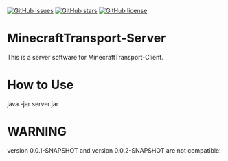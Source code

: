 [![GitHub issues](https://img.shields.io/github/issues/RezxisNetwork/MinecraftTransport-Server?style=for-the-badge)](https://github.com/RezxisNetwork/MinecraftTransport-Server/issues)
[![GitHub stars](https://img.shields.io/github/stars/RezxisNetwork/MinecraftTransport-Server?style=for-the-badge)](https://github.com/RezxisNetwork/MinecraftTransport-Server/stargazers)
[![GitHub license](https://img.shields.io/github/license/RezxisNetwork/MinecraftTransport-Server?style=for-the-badge)](https://github.com/RezxisNetwork/MinecraftTransport-Server)
# MinecraftTransport-Server
This is a server software for MinecraftTransport-Client.

# How to Use
java -jar server.jar

# WARNING
version 0.0.1-SNAPSHOT and version 0.0.2-SNAPSHOT are not compatible!


  

